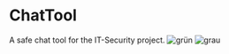 # ChatTool
A safe chat tool for the IT-Security project.
![grün](https://github.com/user-attachments/assets/176face6-3808-4803-b134-30e4ca7a0b34)
![grau](https://github.com/user-attachments/assets/efc30e00-a0ce-4fd8-8ae5-71e956571996)
